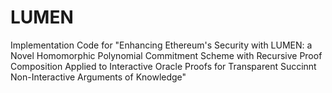 # LUMEN
Implementation Code for "Enhancing Ethereum's Security with LUMEN: a Novel Homomorphic Polynomial Commitment Scheme with Recursive Proof Composition Applied to Interactive Oracle Proofs for Transparent Succinnt Non-Interactive Arguments of Knowledge"

